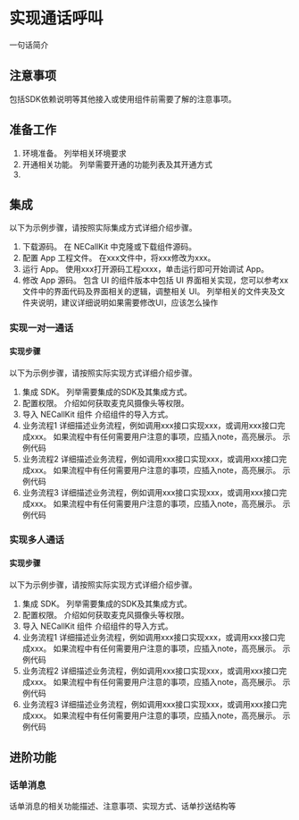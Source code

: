 # 实现通话呼叫
一句话简介

## 注意事项
包括SDK依赖说明等其他接入或使用组件前需要了解的注意事项。


## 准备工作
1. 环境准备。
列举相关环境要求
2. 开通相关功能。
列举需要开通的功能列表及其开通方式
3. 

## 集成

以下为示例步骤，请按照实际集成方式详细介绍步骤。
1. 下载源码。
在 NECallKit 中克隆或下载组件源码。
2. 配置 App 工程文件。
在xxx文件中，将xxx修改为xxx。
3. 运行 App。
使用xxx打开源码工程xxxx，单击运行即可开始调试 App。
4. 修改 App 源码。
包含 UI 的组件版本中包括 UI 界面相关实现，您可以参考xx文件中的界面代码及界面相关的逻辑，调整相关 UI。
列举相关的文件夹及文件夹说明，建议详细说明如果需要修改UI，应该怎么操作


### 实现一对一通话

#### 实现步骤
以下为示例步骤，请按照实际实现方式详细介绍步骤。
1. 集成 SDK。
列举需要集成的SDK及其集成方式。
2. 配置权限。
介绍如何获取麦克风摄像头等权限。
3. 导入 NECallKit 组件
介绍组件的导入方式。
4. 业务流程1
详细描述业务流程，例如调用xxx接口实现xxx，或调用xxx接口完成xxx。
如果流程中有任何需要用户注意的事项，应插入note，高亮展示。
示例代码
5. 业务流程2
详细描述业务流程，例如调用xxx接口实现xxx，或调用xxx接口完成xxx。
如果流程中有任何需要用户注意的事项，应插入note，高亮展示。
示例代码
6. 业务流程3
详细描述业务流程，例如调用xxx接口实现xxx，或调用xxx接口完成xxx。
如果流程中有任何需要用户注意的事项，应插入note，高亮展示。
示例代码

### 实现多人通话

#### 实现步骤
以下为示例步骤，请按照实际实现方式详细介绍步骤。
1. 集成 SDK。
列举需要集成的SDK及其集成方式。
2. 配置权限。
介绍如何获取麦克风摄像头等权限。
3. 导入 NECallKit 组件
介绍组件的导入方式。
4. 业务流程1
详细描述业务流程，例如调用xxx接口实现xxx，或调用xxx接口完成xxx。
如果流程中有任何需要用户注意的事项，应插入note，高亮展示。
示例代码
5. 业务流程2
详细描述业务流程，例如调用xxx接口实现xxx，或调用xxx接口完成xxx。
如果流程中有任何需要用户注意的事项，应插入note，高亮展示。
示例代码
6. 业务流程3
详细描述业务流程，例如调用xxx接口实现xxx，或调用xxx接口完成xxx。
如果流程中有任何需要用户注意的事项，应插入note，高亮展示。
示例代码


## 进阶功能
### 话单消息
话单消息的相关功能描述、注意事项、实现方式、话单抄送结构等
